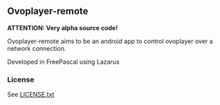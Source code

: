 ## Ovoplayer-remote

**ATTENTION: Very alpha source code!**

Ovoplayer-remote aims to be an android app to control ovoplayer over a network connection.

Developed in FreePascal using Lazarus

### License
See [LICENSE.txt](https://github.com/varianus/ovoplayer/blob/master/LICENSE.txt)